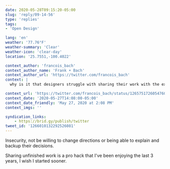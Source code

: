 ```yaml
---
date: 2020-05-28T09:15:20-05:00
slug: 'reply/09-14-56'
type: 'replies'
tags:
- 'Open Design'

lang: 'en'
weather: '77.76°F'
weather-summary: 'Clear'
weather-icon: 'clear-day'
location: '25.7551,-100.4022'

context_author: 'francois_bach'
context_author_name: 'Frank ☀ Bach'
context_author_url: 'https://twitter.com/francois_bach'
context: |
  why is it that designers struggle with sharing their work with the exact people they should be sharing their work with? (clients, stakeholders, etc.)

context_url: 'https://twitter.com/francois_bach/status/1265751726054760449?s=20'
context_date: '2020-05-27T14:08:00-05:00'
context_date_friendly: 'May 27, 2020 at 2:08 PM'
context_imgs: ''

syndication_links:
    - https://brid.gy/publish/twitter
tweet_id: '1266010132292526081'
---
```

Insecurity, not be willing to change directions or being able to explain and backup their decisions.

Sharing unfinished work is a pro hack that I've been enjoying the last 3 years, I wish I started sooner. 